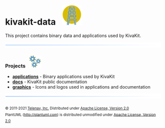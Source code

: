 # kivakit-data &nbsp; ![](graphics/logos/kivakit/kivakit-64.png)

This project contains binary data and applications used by KivaKit.

![](graphics/icons/horizontal-line/horizontal-line.png)

### Projects &nbsp; ![](graphics/icons/gears/gears-40.png)

- [**applications**](applications) - Binary applications used by KivaKit
- [**docs**](borders) - KivaKit public documentation
- [**graphics**](graphics) - Icons and logos used in applications and documentation

![](graphics/icons/horizontal-line/horizontal-line.png)

<sub>© 2011-2021 [Telenav, Inc.](http://telenav.com) Distributed under [Apache License, Version 2.0](LICENSE)</sub>  
<sub>PlantUML (http://plantuml.com) is distributed unmodified under [Apache License, Version 2.0](LICENSE)</sub>
